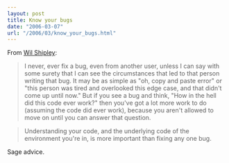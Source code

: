 ```yaml
---
layout: post
title: Know your bugs
date: "2006-03-07"
url: "/2006/03/know_your_bugs.html"
---
```


From [Wil Shipley][]:

> I never, ever fix a bug, even from another user, unless I can say
  with some surety that I can see the circumstances that led to that
  person writing that bug. It may be as simple as "oh, copy and paste
  error" or "this person was tired and overlooked this edge case, and
  that didn't come up until now." But if you see a bug and think, "How
  in the hell did this code ever work?" then you've got a lot more
  work to do (assuming the code did ever work), because you aren't
  allowed to move on until you can answer that question.

> Understanding your code, and the underlying code of the environment
  you're in, is more important than fixing any one bug.

Sage advice.

[Wil Shipley]: http://wilshipley.com/blog/2006/03/pimp-my-code-part-8-mary-mary-why-you.html

